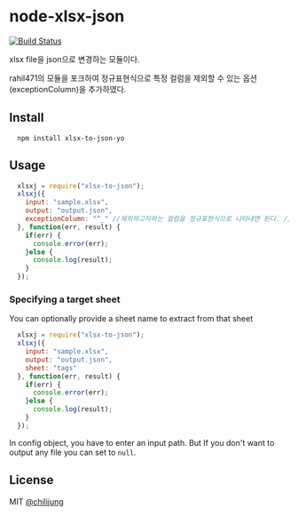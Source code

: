 # node-xlsx-json

[![Build Status](https://travis-ci.org/totuworld/node-xlsx-json.svg?branch=master)](https://travis-ci.org/totuworld/node-xlsx-json)

xlsx file을 json으로 변경하는 모듈이다.

rahil471의 모듈을 포크하여 정규표현식으로 특정 컬럼을 제외할 수 있는 옵션(exceptionColumn)을 추가하였다.

## Install

```
  npm install xlsx-to-json-yo
```

## Usage

```javascript
  xlsxj = require("xlsx-to-json");
  xlsxj({
    input: "sample.xlsx", 
    output: "output.json",
    exceptionColumn: "^_" //제외하고자하는 컬럼을 정규표현식으로 나타내면 된다. //예제는 언더바(_)바로 시작하는 컬럼을 제외하게 된다. 
  }, function(err, result) {
    if(err) {
      console.error(err);
    }else {
      console.log(result);
    }
  });
```

### Specifying a target sheet

You can optionally provide a sheet name to extract from that sheet

```javascript
  xlsxj = require("xlsx-to-json");
  xlsxj({
    input: "sample.xlsx", 
    output: "output.json",
    sheet: "tags"
  }, function(err, result) {
    if(err) {
      console.error(err);
    }else {
      console.log(result);
    }
  });
```

In config object, you have to enter an input path. But If you don't want to output any file you can set to `null`.

## License

MIT [@chilijung](http://github.com/chilijung)


